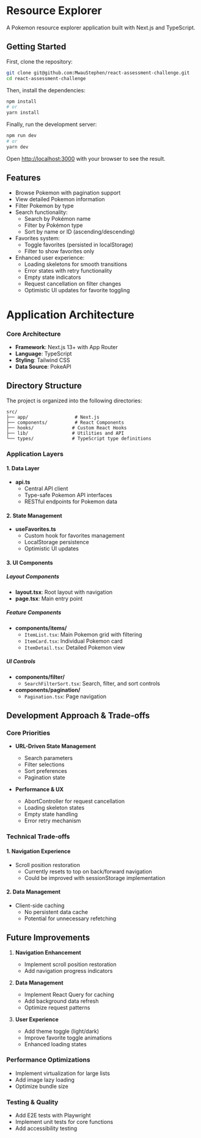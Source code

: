 # Resource Explorer

A Pokemon resource explorer application built with Next.js and TypeScript.

## Getting Started

First, clone the repository:

```bash
git clone git@github.com:MwauStephen/react-assessment-challenge.git
cd react-assessment-challenge
```

Then, install the dependencies:

```bash
npm install
# or
yarn install
```

Finally, run the development server:

```bash
npm run dev
# or
yarn dev
```

Open [http://localhost:3000](http://localhost:3000) with your browser to see the result.

## Features

- Browse Pokemon with pagination support
- View detailed Pokemon information
- Filter Pokemon by type
- Search functionality:
  - Search by Pokémon name
  - Filter by Pokémon type
  - Sort by name or ID (ascending/descending)
- Favorites system:
  - Toggle favorites (persisted in localStorage)
  - Filter to show favorites only
- Enhanced user experience:
  - Loading skeletons for smooth transitions
  - Error states with retry functionality
  - Empty state indicators
  - Request cancellation on filter changes
  - Optimistic UI updates for favorite toggling

# Application Architecture

### Core Architecture
- **Framework**: Next.js 13+ with App Router
- **Language**: TypeScript
- **Styling**: Tailwind CSS
- **Data Source**: PokeAPI

## Directory Structure

The project is organized into the following directories:

```
src/
├── app/                 # Next.js
├── components/          # React Components
├── hooks/              # Custom React Hooks
├── lib/                # Utilities and API
└── types/              # TypeScript type definitions
```


### Application Layers

#### 1. Data Layer
- **api.ts**
  - Central API client
  - Type-safe Pokemon API interfaces
  - RESTful endpoints for Pokemon data

#### 2. State Management
- **useFavorites.ts**
  - Custom hook for favorites management
  - LocalStorage persistence
  - Optimistic UI updates

#### 3. UI Components

##### Layout Components
- **layout.tsx**: Root layout with navigation
- **page.tsx**: Main entry point

##### Feature Components
- **components/items/**
  - `ItemList.tsx`: Main Pokemon grid with filtering
  - `ItemCard.tsx`: Individual Pokemon card
  - `ItemDetail.tsx`: Detailed Pokemon view

##### UI Controls
- **components/filter/**
  - `SearchFilterSort.tsx`: Search, filter, and sort controls
- **components/pagination/**
  - `Pagination.tsx`: Page navigation

## Development Approach & Trade-offs

### Core Priorities
- **URL-Driven State Management**
  - Search parameters
  - Filter selections
  - Sort preferences
  - Pagination state

- **Performance & UX**
  - AbortController for request cancellation
  - Loading skeleton states
  - Empty state handling
  - Error retry mechanism

### Technical Trade-offs

#### 1. Navigation Experience
- Scroll position restoration
  - Currently resets to top on back/forward navigation
  - Could be improved with sessionStorage implementation

#### 2. Data Management
- Client-side caching
  - No persistent data cache
  - Potential for unnecessary refetching

## Future Improvements

1. **Navigation Enhancement**
   - Implement scroll position restoration
   - Add navigation progress indicators

2. **Data Management**
   - Implement React Query for caching
   - Add background data refresh
   - Optimize request patterns

3. **User Experience**
   - Add theme toggle (light/dark)
   - Improve favorite toggle animations
   - Enhanced loading states

### Performance Optimizations
- Implement virtualization for large lists
- Add image lazy loading
- Optimize bundle size

### Testing & Quality
- Add E2E tests with Playwright
- Implement unit tests for core functions
- Add accessibility testing


